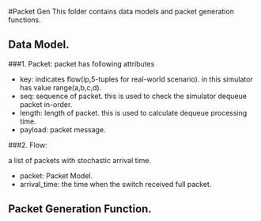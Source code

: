 #Packet Gen
This folder contains data models and packet generation functions.

## Data Model.

###1. Packet:
packet has following attributes
* key: indicates flow(ip,5-tuples for real-world scenario). in this simulator has value range(a,b,c,d).
* seq: sequence of packet. this is used to check the simulator dequeue packet in-order.
* length: length of packet. this is used to calculate dequeue processing time.
* payload: packet message.

###2. Flow:

a list of packets with stochastic arrival time.

* packet: Packet Model.
* arrival_time: the time when the switch received full packet.


## Packet Generation Function.



